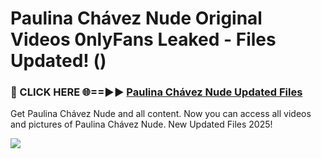 # Paulina Chávez Nude Original Videos 0nlyFans Leaked - Files Updated! ()

<h3>🔴 CLICK HERE 🌐==►► <a href="https://tinyurl.com/2p9ay9w9" rel="nofollow">Paulina Chávez Nude Updated Files</a></h3>

Get Paulina Chávez Nude and all content. Now you can access all videos and pictures of Paulina Chávez Nude. New Updated Files 2025!

[![](https://i.imgur.com/KQgVmj3.gif)](https://tinyurl.com/2p9ay9w9)
